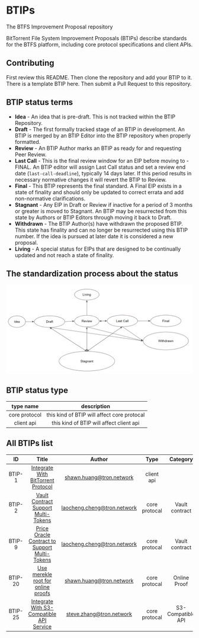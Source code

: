 # BTIPs

The BTFS Improvement Proposal repository

BitTorrent File System Improvement Proposals (BTIPs) describe standards for the BTFS platform, including core protocol specifications and client APIs.

## Contributing

First review this README. Then clone the repository and add your BTIP to it. There is a template BTIP here. Then submit a Pull Request to this repository.

## BTIP status terms

- **Idea** - An idea that is pre-draft. This is not tracked within the BTIP Repository.
- **Draft** - The first formally tracked stage of an BTIP in development. An BTIP is merged by an BTIP Editor into the BTIP repository when properly formatted.
- **Review** - An BTIP Author marks an BTIP as ready for and requesting Peer Review.
- **Last Call** - This is the final review window for an EIP before moving to - FINAL. An BTIP editor will assign Last Call status and set a review end date (`last-call-deadline`), typically 14 days later. If this period results in necessary normative changes it will revert the BTIP to Review.
- **Final** - This BTIP represents the final standard. A Final EIP exists in a state of finality and should only be updated to correct errata and add non-normative clarifications.
- **Stagnant** - Any EIP in Draft or Review if inactive for a period of 3 months or greater is moved to Stagnant. An BTIP may be resurrected from this state by Authors or BTIP Editors through moving it back to Draft.
- **Withdrawn** - The BTIP Author(s) have withdrawn the proposed BTIP. This state has finality and can no longer be resurrected using this BTIP number. If the idea is pursued at later date it is considered a new proposal.
- **Living** - A special status for EIPs that are designed to be continually updated and not reach a state of finality.

## The standardization process about the status

![This is the process about the status](BTIP-process-update.jpeg)

## BTIP status type

| type name |     description |
| :--: | :-------: |
| core protocol  | this kind of BTIP will affect core protocal |
| client api  | this kind of BTIP will affect client api |compatible |

## All BTIPs list

|   ID   |                              Title                               |              Author              |  Type  |     Category      | Status |
|  :---: |:----------------------------------------------------------------:|:--------------------------------:| :----: |:-----------------:|:------:|
| BTIP-1 |      [Integrate With BitTorrent Protocol](BTIPS/BTIP-1.md)       |    <shawn.huang@tron.network>    | client api |                   | Living |
| BTIP-2 |      [Vault Contract Support Multi-Tokens](BTIPS/BTIP-2.md)      |  <laocheng.cheng@tron.network>   | core protocal |  Vault contract   | Final  |
| BTIP-9 | [Price Oracle Contract to Support Multi-Tokens](BTIPS/BTIP-9.md) |  <laocheng.cheng@tron.network>   | core protocal |  Vault contract   | Final  |
| BTIP-20 |      [Use merekle root for online proofs](BTIPS/BTIP-20.md)      |    <shawn.huang@tron.network>    | core protocal |   Online Proof    | Final  |
| BTIP-25 |   [Integrate With S3-Compatible API Service](BTIPS/BTIP-25.md)   | <steve.zhang@tron.network> | core protocal | S3-Compatible API | Final |
